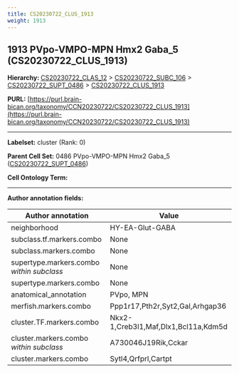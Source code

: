 ```yaml
---
title: CS20230722_CLUS_1913
weight: 1913
---
```

## 1913 PVpo-VMPO-MPN Hmx2 Gaba_5 (CS20230722_CLUS_1913)
<b>Hierarchy: </b>
[CS20230722_CLAS_12](../CS20230722_CLAS_12) >
[CS20230722_SUBC_106](../CS20230722_SUBC_106) >
[CS20230722_SUPT_0486](../CS20230722_SUPT_0486) >
[CS20230722_CLUS_1913](../CS20230722_CLUS_1913)

**PURL:** [https://purl.brain-bican.org/taxonomy/CCN20230722/CS20230722_CLUS_1913](https://purl.brain-bican.org/taxonomy/CCN20230722/CS20230722_CLUS_1913)

---


**Labelset:** cluster (Rank: 0)

**Parent Cell Set:** 0486 PVpo-VMPO-MPN Hmx2 Gaba_5 ([CS20230722_SUPT_0486](../CS20230722_SUPT_0486))



**Cell Ontology Term:** 

[MARKER GENES.]: #


---

[TRANSFERRED ANNOTATIONS.]: #


[AUTHOR ANNOTATION FIELDS.]: #


**Author annotation fields:**

| Author annotation | Value |
|-------------------|-------|
|neighborhood|HY-EA-Glut-GABA|
|subclass.tf.markers.combo|None|
|subclass.markers.combo|None|
|supertype.markers.combo _within subclass_|None|
|supertype.markers.combo|None|
|anatomical_annotation|PVpo, MPN|
|merfish.markers.combo|Ppp1r17,Pth2r,Syt2,Gal,Arhgap36|
|cluster.TF.markers.combo|Nkx2-1,Creb3l1,Maf,Dlx1,Bcl11a,Kdm5d|
|cluster.markers.combo _within subclass_|A730046J19Rik,Cckar|
|cluster.markers.combo|Sytl4,Qrfprl,Cartpt|
